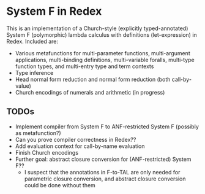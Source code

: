 # System F in Redex

This is an implementation of a Church-style (explicitly typed-annotated) System F (polymorphic) lambda calculus with definitions (let-expression) in Redex. Included are:

* Various metafunctions for multi-parameter functions, multi-argument applications, multi-binding definitions, multi-variable foralls, multi-type function types, and multi-entry type and term contexts
* Type inference
* Head normal form reduction and normal form reduction (both call-by-value)
* Church encodings of numerals and arithmetic (in progress)

## TODOs
* Implement compiler from System F to ANF-restricted System F (possibly as metafunction?)
* Can you prove compiler correctness in Redex??
* Add evaluation context for call-by-name evaluation
* Finish Church encodings
* Further goal: abstract closure conversion for (ANF-restricted) System F??
  - I suspect that the annotations in F-to-TAL are only needed for parametric closure conversion, and abstract closure conversion could be done without them
